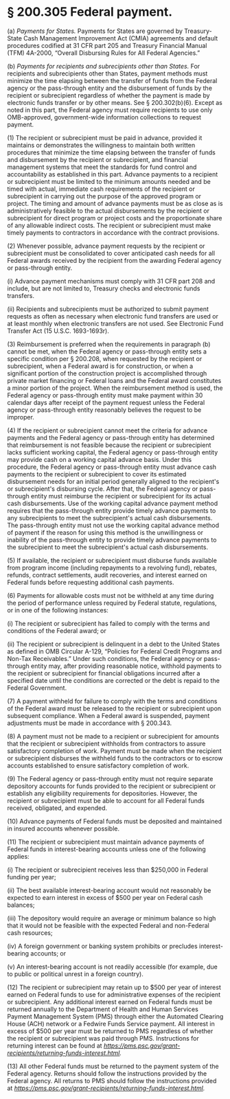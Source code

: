 # § 200.305   Federal payment.

(a) *Payments for States.* Payments for States are governed by Treasury-State Cash Management Improvement Act (CMIA) agreements and default procedures codified at 31 CFR part 205 and Treasury Financial Manual (TFM) 4A-2000, “Overall Disbursing Rules for All Federal Agencies.”


(b) *Payments for recipients and subrecipients other than States.* For recipients and subrecipients other than States, payment methods must minimize the time elapsing between the transfer of funds from the Federal agency or the pass-through entity and the disbursement of funds by the recipient or subrecipient regardless of whether the payment is made by electronic funds transfer or by other means. See § 200.302(b)(6). Except as noted in this part, the Federal agency must require recipients to use only OMB-approved, government-wide information collections to request payment.


(1) The recipient or subrecipient must be paid in advance, provided it maintains or demonstrates the willingness to maintain both written procedures that minimize the time elapsing between the transfer of funds and disbursement by the recipient or subrecipient, and financial management systems that meet the standards for fund control and accountability as established in this part. Advance payments to a recipient or subrecipient must be limited to the minimum amounts needed and be timed with actual, immediate cash requirements of the recipient or subrecipient in carrying out the purpose of the approved program or project. The timing and amount of advance payments must be as close as is administratively feasible to the actual disbursements by the recipient or subrecipient for direct program or project costs and the proportionate share of any allowable indirect costs. The recipient or subrecipient must make timely payments to contractors in accordance with the contract provisions.


(2) Whenever possible, advance payment requests by the recipient or subrecipient must be consolidated to cover anticipated cash needs for all Federal awards received by the recipient from the awarding Federal agency or pass-through entity.


(i) Advance payment mechanisms must comply with 31 CFR part 208 and include, but are not limited to, Treasury checks and electronic funds transfers.


(ii) Recipients and subrecipients must be authorized to submit payment requests as often as necessary when electronic fund transfers are used or at least monthly when electronic transfers are not used. See Electronic Fund Transfer Act (15 U.S.C. 1693-1693r).


(3) Reimbursement is preferred when the requirements in paragraph (b) cannot be met, when the Federal agency or pass-through entity sets a specific condition per § 200.208, when requested by the recipient or subrecipient, when a Federal award is for construction, or when a significant portion of the construction project is accomplished through private market financing or Federal loans and the Federal award constitutes a minor portion of the project. When the reimbursement method is used, the Federal agency or pass-through entity must make payment within 30 calendar days after receipt of the payment request unless the Federal agency or pass-through entity reasonably believes the request to be improper.


(4) If the recipient or subrecipient cannot meet the criteria for advance payments and the Federal agency or pass-through entity has determined that reimbursement is not feasible because the recipient or subrecipient lacks sufficient working capital, the Federal agency or pass-through entity may provide cash on a working capital advance basis. Under this procedure, the Federal agency or pass-through entity must advance cash payments to the recipient or subrecipient to cover its estimated disbursement needs for an initial period generally aligned to the recipient's or subrecipient's disbursing cycle. After that, the Federal agency or pass-through entity must reimburse the recipient or subrecipient for its actual cash disbursements. Use of the working capital advance payment method requires that the pass-through entity provide timely advance payments to any subrecipients to meet the subrecipient's actual cash disbursements. The pass-through entity must not use the working capital advance method of payment if the reason for using this method is the unwillingness or inability of the pass-through entity to provide timely advance payments to the subrecipient to meet the subrecipient's actual cash disbursements.


(5) If available, the recipient or subrecipient must disburse funds available from program income (including repayments to a revolving fund), rebates, refunds, contract settlements, audit recoveries, and interest earned on Federal funds before requesting additional cash payments.


(6) Payments for allowable costs must not be withheld at any time during the period of performance unless required by Federal statute, regulations, or in one of the following instances:


(i) The recipient or subrecipient has failed to comply with the terms and conditions of the Federal award; or


(ii) The recipient or subrecipient is delinquent in a debt to the United States as defined in OMB Circular A-129, “Policies for Federal Credit Programs and Non-Tax Receivables.” Under such conditions, the Federal agency or pass-through entity may, after providing reasonable notice, withhold payments to the recipient or subrecipient for financial obligations incurred after a specified date until the conditions are corrected or the debt is repaid to the Federal Government.


(7) A payment withheld for failure to comply with the terms and conditions of the Federal award must be released to the recipient or subrecipient upon subsequent compliance. When a Federal award is suspended, payment adjustments must be made in accordance with § 200.343.


(8) A payment must not be made to a recipient or subrecipient for amounts that the recipient or subrecipient withholds from contractors to assure satisfactory completion of work. Payment must be made when the recipient or subrecipient disburses the withheld funds to the contractors or to escrow accounts established to ensure satisfactory completion of work.


(9) The Federal agency or pass-through entity must not require separate depository accounts for funds provided to the recipient or subrecipient or establish any eligibility requirements for depositories. However, the recipient or subrecipient must be able to account for all Federal funds received, obligated, and expended.


(10) Advance payments of Federal funds must be deposited and maintained in insured accounts whenever possible.


(11) The recipient or subrecipient must maintain advance payments of Federal funds in interest-bearing accounts unless one of the following applies:


(i) The recipient or subrecipient receives less than $250,000 in Federal funding per year;


(ii) The best available interest-bearing account would not reasonably be expected to earn interest in excess of $500 per year on Federal cash balances;


(iii) The depository would require an average or minimum balance so high that it would not be feasible with the expected Federal and non-Federal cash resources;


(iv) A foreign government or banking system prohibits or precludes interest-bearing accounts; or


(v) An interest-bearing account is not readily accessible (for example, due to public or political unrest in a foreign country).


(12) The recipient or subrecipient may retain up to $500 per year of interest earned on Federal funds to use for administrative expenses of the recipient or subrecipient. Any additional interest earned on Federal funds must be returned annually to the Department of Health and Human Services Payment Management System (PMS) through either the Automated Clearing House (ACH) network or a Fedwire Funds Service payment. All interest in excess of $500 per year must be returned to PMS regardless of whether the recipient or subrecipient was paid through PMS. Instructions for returning interest can be found at *https://pms.psc.gov/grant-recipients/returning-funds-interest.html.*

(13) All other Federal funds must be returned to the payment system of the Federal agency. Returns should follow the instructions provided by the Federal agency. All returns to PMS should follow the instructions provided at *https://pms.psc.gov/grant-recipients/returning-funds-interest.html.*

